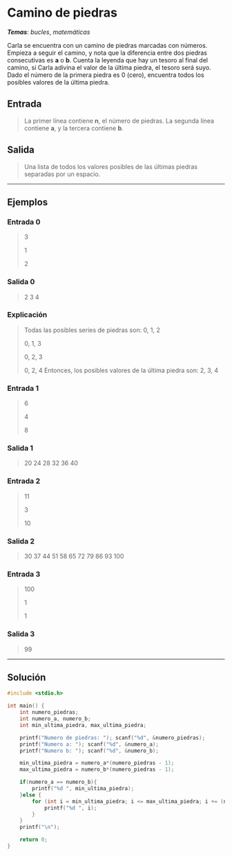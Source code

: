 # Camino de piedras

_**Temas**_: _bucles_, _matemáticas_

Carla se encuentra con un camino de piedras marcadas con números. Empieza a seguir el camino, y nota que la diferencia entre dos piedras consecutivas es **a** o **b**. Cuenta la leyenda que hay un tesoro al final del camino, si Carla adivina el valor de la última piedra, el tesoro será suyo. Dado el número de la primera piedra es 0 (cero), encuentra todos los posibles valores de la última piedra.

## Entrada

> La primer línea contiene **n**, el número de piedras. La segunda línea contiene **a**, y la tercera contiene **b**.

## Salida

> Una lista de todos los valores posibles de las últimas piedras separadas por un espacio.

---

## Ejemplos

### Entrada 0

> 3
>
> 1
>
> 2

### Salida 0

> 2 3 4

### Explicación

> Todas las posibles series de piedras son:
> 0, 1, 2
>
> 0, 1, 3
>
> 0, 2, 3
>
> 0, 2, 4
> Entonces, los posibles valores de la última piedra son: 2, 3, 4

### Entrada 1

> 6
>
> 4
>
> 8
>

### Salida 1

> 20 24 28 32 36 40

### Entrada 2

> 11
>
> 3
>
> 10

### Salida 2

> 30 37 44 51 58 65 72 79 86 93 100

### Entrada 3

> 100
>
> 1
>
> 1

### Salida 3

> 99

---

## Solución

```C
#include <stdio.h>

int main() {
    int numero_piedras;
    int numero_a, numero_b;
    int min_ultima_piedra, max_ultima_piedra;

    printf("Numero de piedras: "); scanf("%d", &numero_piedras);
    printf("Numero a: "); scanf("%d", &numero_a);
    printf("Numero b: "); scanf("%d", &numero_b);

    min_ultima_piedra = numero_a*(numero_piedras - 1);
    max_ultima_piedra = numero_b*(numero_piedras - 1);

    if(numero_a == numero_b){
        printf("%d ", min_ultima_piedra);
    }else {
        for (int i = min_ultima_piedra; i <= max_ultima_piedra; i += (numero_b - numero_a)) {
            printf("%d ", i);
        }
    }
    printf("\n");

    return 0;
}

```
